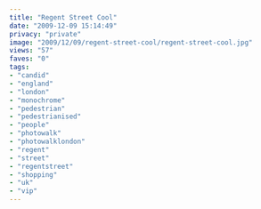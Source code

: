```yaml
---
title: "Regent Street Cool"
date: "2009-12-09 15:14:49"
privacy: "private"
image: "2009/12/09/regent-street-cool/regent-street-cool.jpg"
views: "57"
faves: "0"
tags:
- "candid"
- "england"
- "london"
- "monochrome"
- "pedestrian"
- "pedestrianised"
- "people"
- "photowalk"
- "photowalklondon"
- "regent"
- "street"
- "regentstreet"
- "shopping"
- "uk"
- "vip"
---
```

<a href="http://www.phillprice.com/2009/12/09/regent-street-cool" rel="nofollow"></a>
